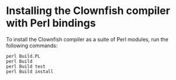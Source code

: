 Installing the Clownfish compiler with Perl bindings
====================================================

To install the Clownfish compiler as a suite of Perl modules, run the
following commands:

    perl Build.PL
    perl Build
    perl Build test
    perl Build install

